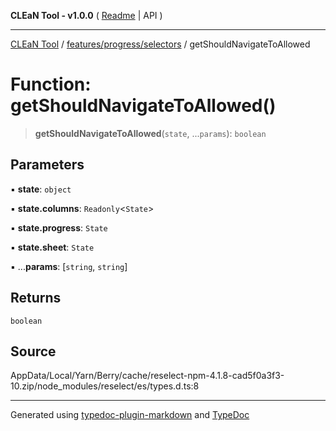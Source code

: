 **CLEaN Tool - v1.0.0** ( [Readme](../../../../README.md) \| API )

***

[CLEaN Tool](../../../../modules.md) / [features/progress/selectors](../README.md) / getShouldNavigateToAllowed

# Function: getShouldNavigateToAllowed()

> **getShouldNavigateToAllowed**(`state`, ...`params`): `boolean`

## Parameters

▪ **state**: `object`

▪ **state.columns**: `Readonly`\<`State`\>

▪ **state.progress**: `State`

▪ **state.sheet**: `State`

▪ ...**params**: [`string`, `string`]

## Returns

`boolean`

## Source

AppData/Local/Yarn/Berry/cache/reselect-npm-4.1.8-cad5f0a3f3-10.zip/node\_modules/reselect/es/types.d.ts:8

***

Generated using [typedoc-plugin-markdown](https://www.npmjs.com/package/typedoc-plugin-markdown) and [TypeDoc](https://typedoc.org/)

